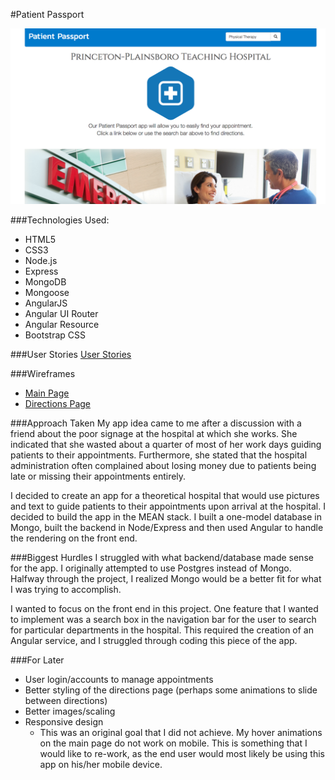 #Patient Passport

![patientpassport](https://github.com/michaelscotthurley/patient-passport/raw/master/public/img/PatientPassport.png)

###Technologies Used:
* HTML5
* CSS3
* Node.js
* Express
* MongoDB
* Mongoose
* AngularJS
* Angular UI Router
* Angular Resource
* Bootstrap CSS

###User Stories
[User Stories](https://docs.google.com/document/d/1PbmmIoLuYM5Gf3Pv1AEyc-aNVQ0rXlz3rrSZP99kIKg/pub)

###Wireframes
* [Main Page](https://drive.google.com/file/d/0B1SBovvlqeEbUDFOc3dTOHkwemtucTdEOHhqeVo4UlRPLXBB/view?usp=sharing)
* [Directions Page](https://drive.google.com/file/d/0B1SBovvlqeEbSm5jalFZOVpCVFFQN3Z6MVRXeGhGdXFpN1M4/view?usp=sharing)

###Approach Taken
My app idea came to me after a discussion with a friend about the poor signage at the hospital at which she works. She indicated that she wasted about a quarter of most of her work days guiding patients to their appointments. Furthermore, she stated that the hospital administration often complained about losing money due to patients being late or missing their appointments entirely.

I decided to create an app for a theoretical hospital that would use pictures and text to guide patients to their appointments upon arrival at the hospital. I decided to build the app in the MEAN stack. I built a one-model database in Mongo, built the backend in Node/Express and then used Angular to handle the rendering on the front end.

###Biggest Hurdles
I struggled with what backend/database made sense for the app. I originally attempted to use Postgres instead of Mongo. Halfway through the project, I realized Mongo would be a better fit for what I was trying to accomplish.

I wanted to focus on the front end in this project. One feature that I wanted to implement was a search box in the navigation bar for the user to search for particular departments in the hospital. This required the creation of an Angular service, and I struggled through coding this piece of the app.

###For Later
* User login/accounts to manage appointments
* Better styling of the directions page (perhaps some animations to slide between directions)
* Better images/scaling 
* Responsive design
  * This was an original goal that I did not achieve. My hover animations on the main page do not work on mobile. This is something that I would like to re-work, as the end user would most likely be using this app on his/her mobile device.   
